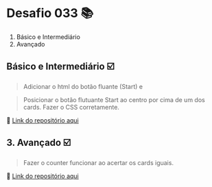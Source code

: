 # Desafio 033 :books:

1. Básico e Intermediário
2. Avançado

##  Básico e  Intermediário :ballot_box_with_check:

> Adicionar o html do botão fluante (Start) e 

> Posicionar o botão flutuante Start ao centro por cima de um dos cards. Fazer o CSS corretamente. 


:memo: [Link do repositório aqui](https://github.com/StefanyVasc/memory-game/commit/a5880faf956c8aad910dbead11d070f589f6dc74)


## 3. Avançado :ballot_box_with_check:

> Fazer o counter funcionar ao acertar os cards iguais. 

:memo: [Link do repositório aqui](https://github.com/StefanyVasc/memory-game/commit/f33582b47219ebbe0e384fd606f470fd633e8f5b)
